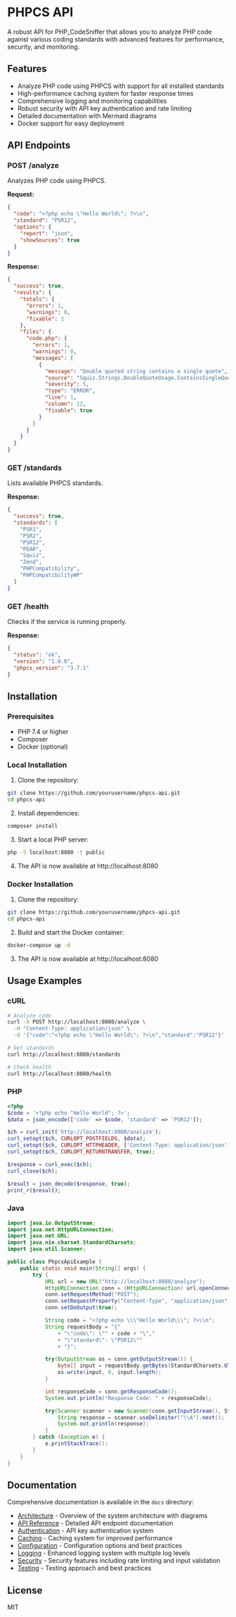 # PHPCS API

A robust API for PHP_CodeSniffer that allows you to analyze PHP code against various coding standards with advanced features for performance, security, and monitoring.

## Features

- Analyze PHP code using PHPCS with support for all installed standards
- High-performance caching system for faster response times
- Comprehensive logging and monitoring capabilities
- Robust security with API key authentication and rate limiting
- Detailed documentation with Mermaid diagrams
- Docker support for easy deployment

## API Endpoints

### POST /analyze

Analyzes PHP code using PHPCS.

**Request:**

```json
{
  "code": "<?php echo \"Hello World\"; ?>\n",
  "standard": "PSR12",
  "options": {
    "report": "json",
    "showSources": true
  }
}
```

**Response:**

```json
{
  "success": true,
  "results": {
    "totals": {
      "errors": 1,
      "warnings": 0,
      "fixable": 1
    },
    "files": {
      "code.php": {
        "errors": 1,
        "warnings": 0,
        "messages": [
          {
            "message": "Double quoted string contains a single quote",
            "source": "Squiz.Strings.DoubleQuoteUsage.ContainsSingleQuote",
            "severity": 5,
            "type": "ERROR",
            "line": 1,
            "column": 12,
            "fixable": true
          }
        ]
      }
    }
  }
}
```

### GET /standards

Lists available PHPCS standards.

**Response:**

```json
{
  "success": true,
  "standards": [
    "PSR1",
    "PSR2",
    "PSR12",
    "PEAR",
    "Squiz",
    "Zend",
    "PHPCompatibility",
    "PHPCompatibilityWP"
  ]
}
```

### GET /health

Checks if the service is running properly.

**Response:**

```json
{
  "status": "ok",
  "version": "1.0.0",
  "phpcs_version": "3.7.1"
}
```

## Installation

### Prerequisites

- PHP 7.4 or higher
- Composer
- Docker (optional)

### Local Installation

1. Clone the repository:

```bash
git clone https://github.com/yourusername/phpcs-api.git
cd phpcs-api
```

2. Install dependencies:

```bash
composer install
```

3. Start a local PHP server:

```bash
php -S localhost:8080 -t public
```

4. The API is now available at http://localhost:8080

### Docker Installation

1. Clone the repository:

```bash
git clone https://github.com/yourusername/phpcs-api.git
cd phpcs-api
```

2. Build and start the Docker container:

```bash
docker-compose up -d
```

3. The API is now available at http://localhost:8080

## Usage Examples

### cURL

```bash
# Analyze code
curl -X POST http://localhost:8080/analyze \
  -H "Content-Type: application/json" \
  -d '{"code":"<?php echo \"Hello World\"; ?>\n","standard":"PSR12"}'

# Get standards
curl http://localhost:8080/standards

# Check health
curl http://localhost:8080/health
```

### PHP

```php
<?php
$code = '<?php echo "Hello World"; ?>';
$data = json_encode(['code' => $code, 'standard' => 'PSR12']);

$ch = curl_init('http://localhost:8080/analyze');
curl_setopt($ch, CURLOPT_POSTFIELDS, $data);
curl_setopt($ch, CURLOPT_HTTPHEADER, ['Content-Type: application/json']);
curl_setopt($ch, CURLOPT_RETURNTRANSFER, true);

$response = curl_exec($ch);
curl_close($ch);

$result = json_decode($response, true);
print_r($result);
```

### Java

```java
import java.io.OutputStream;
import java.net.HttpURLConnection;
import java.net.URL;
import java.nio.charset.StandardCharsets;
import java.util.Scanner;

public class PhpcsApiExample {
    public static void main(String[] args) {
        try {
            URL url = new URL("http://localhost:8080/analyze");
            HttpURLConnection conn = (HttpURLConnection) url.openConnection();
            conn.setRequestMethod("POST");
            conn.setRequestProperty("Content-Type", "application/json");
            conn.setDoOutput(true);

            String code = "<?php echo \\\"Hello World\\\"; ?>\\n";
            String requestBody = "{"
                + "\"code\": \"" + code + "\","
                + "\"standard\": \"PSR12\""
                + "}";

            try(OutputStream os = conn.getOutputStream()) {
                byte[] input = requestBody.getBytes(StandardCharsets.UTF_8);
                os.write(input, 0, input.length);
            }

            int responseCode = conn.getResponseCode();
            System.out.println("Response Code: " + responseCode);

            try(Scanner scanner = new Scanner(conn.getInputStream(), StandardCharsets.UTF_8.name())) {
                String response = scanner.useDelimiter("\\A").next();
                System.out.println(response);
            }
        } catch (Exception e) {
            e.printStackTrace();
        }
    }
}
```

## Documentation

Comprehensive documentation is available in the `docs` directory:

- [Architecture](docs/architecture.md) - Overview of the system architecture with diagrams
- [API Reference](docs/api-reference.md) - Detailed API endpoint documentation
- [Authentication](docs/authentication.md) - API key authentication system
- [Caching](docs/caching.md) - Caching system for improved performance
- [Configuration](docs/configuration.md) - Configuration options and best practices
- [Logging](docs/logging.md) - Enhanced logging system with multiple log levels
- [Security](docs/security.md) - Security features including rate limiting and input validation
- [Testing](docs/testing.md) - Testing approach and best practices

## License

MIT
